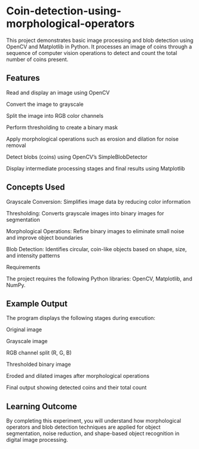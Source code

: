 # Coin-detection-using-morphological-operators

This project demonstrates basic image processing and blob detection using OpenCV and Matplotlib in Python. It processes an image of coins through a sequence of computer vision operations to detect and count the total number of coins present.

## Features

Read and display an image using OpenCV

Convert the image to grayscale

Split the image into RGB color channels

Perform thresholding to create a binary mask

Apply morphological operations such as erosion and dilation for noise removal

Detect blobs (coins) using OpenCV’s SimpleBlobDetector

Display intermediate processing stages and final results using Matplotlib

## Concepts Used

Grayscale Conversion: Simplifies image data by reducing color information

Thresholding: Converts grayscale images into binary images for segmentation

Morphological Operations: Refine binary images to eliminate small noise and improve object boundaries

Blob Detection: Identifies circular, coin-like objects based on shape, size, and intensity patterns

Requirements

The project requires the following Python libraries: OpenCV, Matplotlib, and NumPy.


## Example Output

The program displays the following stages during execution:

Original image

Grayscale image

RGB channel split (R, G, B)

Thresholded binary image

Eroded and dilated images after morphological operations

Final output showing detected coins and their total count

## Learning Outcome

By completing this experiment, you will understand how morphological operators and blob detection techniques are applied for object segmentation, noise reduction, and shape-based object recognition in digital image processing.

